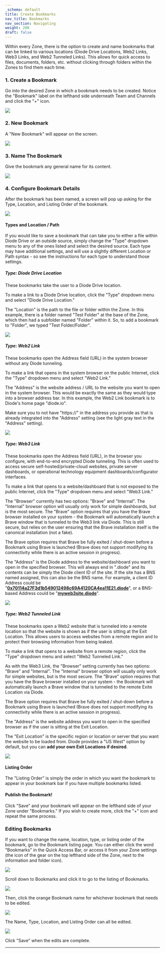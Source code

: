 ```yaml
---
_schema: default
title: Create Bookmarks
nav_title: Bookmarks
nav_section: Navigating
weight: 208
draft: false
---
```

Within every Zone, there is the option to create and name bookmarks that can be linked to various locations (Diode Drive Locations, Web2 Links, Web3 Links, and Web2 Tunneled Links). This allows for quick access to files, documents, folders, etc. without clicking through folders within the Zones to find them each time.

### **1\. Create a Bookmark**

Go into the desired Zone in which a bookmark needs to be created. Notice the "Bookmark" label on the lefthand side underneath Team and Channels and click the "+" icon.

![](/uploads/image-76.png)

### **2\. New Bookmark**

A "New Bookmark" will appear on the screen.

![](/uploads/image-77.png)

### **3\. Name The Bookmark**

Give the bookmark any general name for its content.

![](/uploads/image-78.png)

### **4\. Configure Bookmark Details**

After the bookmark has been named, a screen will pop up asking for the Type, Location, and Listing Order of the bookmark.

![](/uploads/image-79.png)

#### **Types and Location / Path**

If you would like to save a bookmark that can take you to either a file within Diode Drive or an outside source, simply change the "Type" dropdown menu to any of the ones listed and select the desired source. Each type may have additional settings, and will use a slightly different Location or Path syntax - so see the instructions for each type to understand those settings.

##### **Type: Diode Drive Location**

These bookmarks take the user to a Diode Drive location.

To make a link to a Diode Drive location, click the "Type" dropdown menu and select "Diode Drive Location."

The "Location" is the path to the file or folder within the Zone. In this example, there is a folder named "Test Folder" at the base of the Zone, which then had a subfolder named "Folder" within it. So, to add a bookmark to "Folder", we typed "Test Folder/Folder".

![](/uploads/image-80.png)

##### **Type: Web2 Link**

These bookmarks open the Address field (URL) in the system browser without any Diode tunneling.

To make a link that opens in the system browser on the public Internet, click the "Type" dropdown menu and select "Web2 Link."

The "Address" is the website address / URL to the website you want to open in the system browser. This would be exactly the same as they would type into a browser address bar. In this example, the Web2 Link bookmark is to Diode's home page "diode.io".

Make sure you to not have "https://" in the address you provide as that is already integrated into the "Address" setting (see the light gray text in the "Address" setting).

![](/uploads/image-81.png)

##### **Type: Web3 Link**

These bookmarks open the Address field (URL), in the browser you configure, with end-to-end encrypted Diode tunneling. This is often used to access secure self-hosted/private-cloud websites, private server dashboards, or operational technology equipment dashboards/configurator interfaces.

To make a link that opens to a website/dashboard that is not exposed to the public Internet, click the "Type" dropdown menu and select "Web3 Link."

The "Browser" currently has two options: "Brave" and "Internal". The "Internal" browser option will usually only work for simple dashboards, but is the most secure. The "Brave" option requires that you have the Brave browser installed on your system - the Bookmark will automatically launch a Brave window that is tunneled to the Web3 link via Diode. This is still secure, but relies on the user ensuring that the Brave installation itself is the canonical installation (not a fake).

The Brave option requires that Brave be fully exited / shut-down before a Bookmark using Brave is launched (Brave does not support modifying its connectivity while there is an active session in progress).

The "Address" is the Diode address to the website/dashboard you want to open in the specified browser. This will always end in ".diode" and its contents can be simply the Diode client ID of the site. If the site has a BNS named assigned, this can also be the BNS name. For example, a client ID Address could be "<a href="https://diode.io/prenet/#/address/0x70114a27F3d1b549012498c69A4120CA4ea11E21" target="_blank" rel="noopener"><strong>0x70114a27F3d1b549012498c69A4120CA4ea11E21.diode</strong></a>", or a BNS-based Address could be "<a href="https://diode.io/prenet/#/dns/myweb3site" target="_blank" rel="noopener"><strong>myweb3site.diode</strong></a>".

![](/uploads/image-82.png)

##### **Type: Web2 Tunneled Link**

These bookmarks open a Web2 website that is tunneled into a remote location so that the website is shown as if the user is sitting at the Exit Location. This allows users to access websites from a remote region and to protect their browsing information from being leaked.

To make a link that opens to a website from a remote region, click the "Type" dropdown menu and select "Web2 Tunneled Link."

As with the Web3 Link, the "Browser" setting currently has two options: "Brave" and "Internal". The "Internal" browser option will usually only work for simple websites, but is the most secure. The "Brave" option requires that you have the Brave browser installed on your system - the Bookmark will automatically launch a Brave window that is tunneled to the remote Exite Location via Diode.

The Brave option requires that Brave be fully exited / shut-down before a Bookmark using Brave is launched (Brave does not support modifying its connectivity while there is an active session in progress).

The "Address" is the website address you want to open in the specified browser as if the user is sitting at the Exit Location.

The "Exit Location" is the specific region or location or server that you want the website to be loaded from. Diode provides a "US West" option by default, but you can **add your own Exit Locations if desired**.

![](/uploads/image-83.png)

#### **Listing Order**

The "Listing Order" is simply the order in which you want the bookmark to appear in your bookmark bar if you have multiple bookmarks listed.

#### **Publish the Bookmark!**

Click "Save" and your bookmark will appear on the lefthand side of your Zone under "Bookmarks." If you wish to create more, click the "+" icon and repeat the same process.

### **Editing Bookmarks**

If you want to change the name, location, type, or listing order of the bookmark, go to the Bookmark listing page. You can either click the word "Bookmarks" in the Quick Access Bar, or access it from your Zone settings (the icon of the gear on the top lefthand side of the Zone, next to the information and folder icon).

![](/uploads/image-84.png)

Scroll down to Bookmarks and click it to go to the listing of Bookmarks.

![](/uploads/image-85.png)

Then, click the orange Bookmark name for whichever bookmark that needs to be edited.

![](/uploads/image-86.png)

The Name, Type, Location, and Listing Order can all be edited.

![](/uploads/image-87.png)

Click "Save" when the edits are complete.

---

&nbsp;